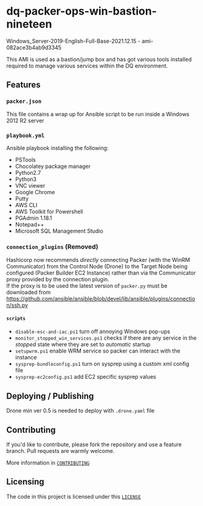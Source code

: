 # dq-packer-ops-win-bastion-nineteen

Windows_Server-2019-English-Full-Base-2021.12.15 - ami-082ace3b4ab9d3345

This AMI is used as a bastion/jump box and has got various tools installed required to manage various services within the DQ environment.

## Features

### `packer.json`
This file contains a wrap up for Ansible script to be run inside a Windows 2012 R2 server

### `playbook.yml`
Ansible playbook installing the following:
- PSTools
- Chocolatey package manager
- Python2.7
- Python3
- VNC viewer
- Google Chrome
- Putty
- AWS CLI
- AWS Toolkit for Powershell
- PGAdmin 1.18.1
- Notepad++
- Microsoft SQL Management Studio

### `connection_plugins` (Removed)
Hashicorp now recommends _directly_ connecting Packer (with the WinRM Communicator) from the Control Node (Drone) to the Target Node being configured (Packer Builder EC2 Instance) rather than via the Communicator proxy provided by the connection plugin. <br>
If the proxy is to be used the latest version of `packer.py` must be downloaded from https://github.com/ansible/ansible/blob/devel/lib/ansible/plugins/connection/ssh.py


#### `scripts`
- `disable-esc-and-iac.ps1` turn off annoying Windows pop-ups
- `monitor_stopped_win_services.ps1` checks if there are any service in the *stopped* state where they are set to *automatic* startup
- `setupwrm.ps1` enable WRM service so packer can interact with the instance
- `sysprep-bundleconfig.ps1` turn on sysprep using a custom xml config file
- `sysprep-ec2config.ps1` add EC2 specific sysprep values

## Deploying / Publishing
Drone min ver 0.5 is needed to deploy with `.drone.yaml` file

## Contributing

If you'd like to contribute, please fork the repository and use a feature
branch. Pull requests are warmly welcome.

More information in [`CONTRIBUTING`](./CONTRIBUTING)

## Licensing
The code in this project is licensed under this [`LICENSE`](./LICENSE)
